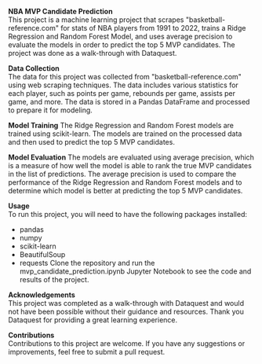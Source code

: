 **NBA MVP Candidate Prediction**<br>
This project is a machine learning project that scrapes "basketball-reference.com" for stats of NBA players from 1991 to 2022, trains a Ridge Regression and Random Forest Model, and uses average precision to evaluate the models in order to predict the top 5 MVP candidates. The project was done as a walk-through with Dataquest.<br>

**Data Collection**<br>
The data for this project was collected from "basketball-reference.com" using web scraping techniques. The data includes various statistics for each player, such as points per game, rebounds per game, assists per game, and more. The data is stored in a Pandas DataFrame and processed to prepare it for modeling.<br>

**Model Training**
The Ridge Regression and Random Forest models are trained using scikit-learn. The models are trained on the processed data and then used to predict the top 5 MVP candidates.<br>

**Model Evaluation**
The models are evaluated using average precision, which is a measure of how well the model is able to rank the true MVP candidates in the list of predictions. The average precision is used to compare the performance of the Ridge Regression and Random Forest models and to determine which model is better at predicting the top 5 MVP candidates.<br>

**Usage**<br>
To run this project, you will need to have the following packages installed:<br>

- pandas
- numpy
- scikit-learn
- BeautifulSoup
- requests
Clone the repository and run the mvp_candidate_prediction.ipynb Jupyter Notebook to see the code and results of the project.

**Acknowledgements**<br>
This project was completed as a walk-through with Dataquest and would not have been possible without their guidance and resources. Thank you Dataquest for providing a great learning experience.<br>

**Contributions**<br>
Contributions to this project are welcome. If you have any suggestions or improvements, feel free to submit a pull request.



